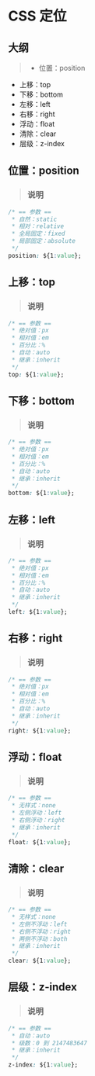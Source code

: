 # CSS 定位

## 大纲
> * 位置：position
* 上移：top
* 下移：bottom
* 左移：left
* 右移：right
* 浮动：float
* 清除：clear
* 层级：z-index

## 位置：position
> ### 说明
```css
/* == 参数 ==
 * 自然：static
 * 相对：relative
 * 全局固定：fixed
 * 局部固定：absolute
 */
position: ${1:value};
```

## 上移：top
> ### 说明
```css
/* == 参数 ==
 * 绝对值：px
 * 相对值：em
 * 百分比：%
 * 自动：auto
 * 继承：inherit
 */
top: ${1:value};
```

## 下移：bottom
> ### 说明
```css
/* == 参数 ==
 * 绝对值：px
 * 相对值：em
 * 百分比：%
 * 自动：auto
 * 继承：inherit
 */
bottom: ${1:value};
```

## 左移：left
> ### 说明
```css
/* == 参数 ==
 * 绝对值：px
 * 相对值：em
 * 百分比：%
 * 自动：auto
 * 继承：inherit
 */
left: ${1:value};
```

## 右移：right
> ### 说明
```css
/* == 参数 ==
 * 绝对值：px
 * 相对值：em
 * 百分比：%
 * 自动：auto
 * 继承：inherit
 */
right: ${1:value};
```

## 浮动：float
> ### 说明
```css
/* == 参数 ==
 * 无样式：none
 * 左侧浮动：left
 * 右侧浮动：right
 * 继承：inherit
 */
float: ${1:value};
```

## 清除：clear
> ### 说明
```css
/* == 参数 ==
 * 无样式：none
 * 左侧不浮动：left
 * 右侧不浮动：right
 * 两侧不浮动：both
 * 继承：inherit
 */
clear: ${1:value};
```

## 层级：z-index
> ### 说明
```css
/* == 参数 ==
 * 自动：auto
 * 级数：0 到 2147483647
 * 继承：inherit
 */
z-index: ${1:value};
```
